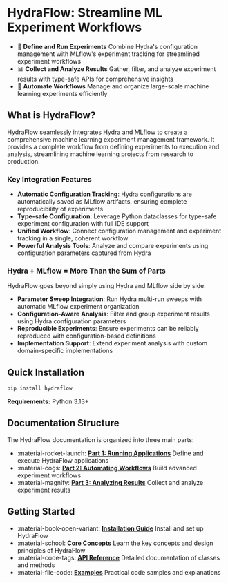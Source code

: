 # HydraFlow: Streamline ML Experiment Workflows

<div class="grid cards" markdown>

- 🚀 **Define and Run Experiments**
  Combine Hydra's configuration management with MLflow's experiment
  tracking for streamlined experiment workflows
- 📊 **Collect and Analyze Results**
  Gather, filter, and analyze experiment results with type-safe APIs
  for comprehensive insights
- 🔄 **Automate Workflows**
  Manage and organize large-scale machine learning experiments
  efficiently

</div>

## What is HydraFlow?

HydraFlow seamlessly integrates [Hydra](https://hydra.cc/) and
[MLflow](https://mlflow.org/) to create a comprehensive machine learning
experiment management framework. It provides a complete workflow from defining
experiments to execution and analysis, streamlining machine learning projects
from research to production.

### Key Integration Features

- **Automatic Configuration Tracking**: Hydra configurations are automatically
  saved as MLflow artifacts, ensuring complete reproducibility of experiments
- **Type-safe Configuration**: Leverage Python dataclasses for type-safe
  experiment configuration with full IDE support
- **Unified Workflow**: Connect configuration management and experiment tracking
  in a single, coherent workflow
- **Powerful Analysis Tools**: Analyze and compare experiments using
  configuration parameters captured from Hydra

### Hydra + MLflow = More Than the Sum of Parts

HydraFlow goes beyond simply using Hydra and MLflow side by side:

- **Parameter Sweep Integration**: Run Hydra multi-run sweeps with automatic
  MLflow experiment organization
- **Configuration-Aware Analysis**: Filter and group experiment results using
  Hydra configuration parameters
- **Reproducible Experiments**: Ensure experiments can be reliably reproduced
  with configuration-based definitions
- **Implementation Support**: Extend experiment analysis with custom
  domain-specific implementations

## Quick Installation

```bash
pip install hydraflow
```

**Requirements:** Python 3.13+

## Documentation Structure

The HydraFlow documentation is organized into three main parts:

<div class="grid cards" markdown>

- :material-rocket-launch: [**Part 1: Running Applications**](part1-applications/index.md)
  Define and execute HydraFlow applications
- :material-cogs: [**Part 2: Automating Workflows**](part3-advanced/index.md)
  Build advanced experiment workflows
- :material-magnify: [**Part 3: Analyzing Results**](part2-analysis/index.md)
  Collect and analyze experiment results

</div>

## Getting Started

<div class="grid cards" markdown>

- :material-book-open-variant: [**Installation Guide**](getting-started/installation.md)
  Install and set up HydraFlow
- :material-school: [**Core Concepts**](getting-started/concepts.md)
  Learn the key concepts and design principles of HydraFlow
- :material-code-tags: [**API Reference**](api/hydraflow/README.md)
  Detailed documentation of classes and methods
- :material-file-code: [**Examples**](examples/example.md)
  Practical code samples and explanations

</div>
